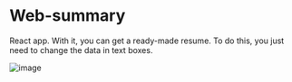 # Web-summary

React app. With it, you can get a ready-made resume. To do this, you just need to change the data in text boxes.

![image](https://user-images.githubusercontent.com/66825034/226747146-d565dd94-486b-4427-b5c7-d3e4ef0f470e.png)
